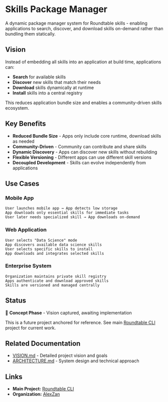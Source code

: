 # Skills Package Manager

A dynamic package manager system for Roundtable skills - enabling applications to search, discover, and download skills on-demand rather than bundling them statically.

## Vision

Instead of embedding all skills into an application at build time, applications can:
- **Search** for available skills
- **Discover** new skills that match their needs
- **Download** skills dynamically at runtime
- **Install** skills into a central registry

This reduces application bundle size and enables a community-driven skills ecosystem.

## Key Benefits

- **Reduced Bundle Size** - Apps only include core runtime, download skills as needed
- **Community-Driven** - Community can contribute and share skills
- **Dynamic Discovery** - Apps can discover new skills without rebuilding
- **Flexible Versioning** - Different apps can use different skill versions
- **Decoupled Development** - Skills can evolve independently from applications

## Use Cases

### Mobile App
```
User launches mobile app → App detects low storage
App downloads only essential skills for immediate tasks
User later needs specialized skill → App downloads on-demand
```

### Web Application
```
User selects "Data Science" mode
App discovers available data science skills
User selects specific skills to install
App downloads and integrates selected skills
```

### Enterprise System
```
Organization maintains private skill registry
Apps authenticate and download approved skills
Skills are versioned and managed centrally
```

## Status

🎯 **Concept Phase** - Vision captured, awaiting implementation

This is a future project anchored for reference. See main [Roundtable CLI](https://github.com/AlexZan/roundtable-cli) project for current work.

## Related Documentation

- [VISION.md](./VISION.md) - Detailed project vision and goals
- [ARCHITECTURE.md](./ARCHITECTURE.md) - System design and technical approach

## Links

- **Main Project:** [Roundtable CLI](https://github.com/AlexZan/roundtable-cli)
- **Organization:** [AlexZan](https://github.com/AlexZan)
